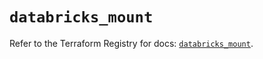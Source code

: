 # `databricks_mount`

Refer to the Terraform Registry for docs: [`databricks_mount`](https://registry.terraform.io/providers/databricks/databricks/1.61.0/docs/resources/mount).
